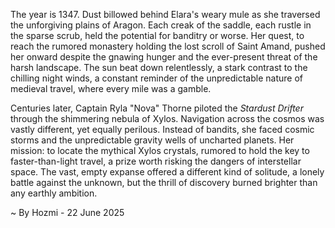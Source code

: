 
The year is 1347.  Dust billowed behind Elara's weary mule as she traversed the unforgiving plains of Aragon.  Each creak of the saddle, each rustle in the sparse scrub, held the potential for banditry or worse.  Her quest, to reach the rumored monastery holding the lost scroll of Saint Amand, pushed her onward despite the gnawing hunger and the ever-present threat of the harsh landscape.  The sun beat down relentlessly, a stark contrast to the chilling night winds, a constant reminder of the unpredictable nature of medieval travel, where every mile was a gamble.


Centuries later, Captain Ryla "Nova" Thorne piloted the *Stardust Drifter* through the shimmering nebula of Xylos.  Navigation across the cosmos was vastly different, yet equally perilous.  Instead of bandits, she faced cosmic storms and the unpredictable gravity wells of uncharted planets.  Her mission: to locate the mythical Xylos crystals, rumored to hold the key to faster-than-light travel, a prize worth risking the dangers of interstellar space.  The vast, empty expanse offered a different kind of solitude, a lonely battle against the unknown, but the thrill of discovery burned brighter than any earthly ambition.

~ By Hozmi - 22 June 2025
